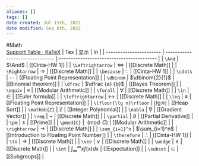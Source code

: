 ```yaml
---
aliases: []
tags: []
date created: Jul 15th, 2022
date modified: Sep 6th, 2022
---
```

#Math  
[Support Table · KaTeX](https://katex.org/docs/support_table.html)
| Tex                     | 显示                            | In                                        |
| ----------------------- | ------------------------------- |:----------------------------------------- |
| `\And`                  | $\And$                          | [[Cinta-HW 1]]                            |
| `\Leftrightarrow`       | $\Leftrightarrow$               | [[Discrete Math]]                         |
| `\Rightarrow`           | $\Rightarrow$                   | [[Discrete Math]]                         |
| `\because`              | $\because$                      | [[Cinta-HW 1]]                            |
| `\cdots`                | $\cdots$                        | [[Floating Point Representation]]         |
| `\dbinom`               | $\dbinom{2}{1}$                 | [[Binomial theorem]]                      |
| `\dfrac`                | $\dfrac {a} {b}$                | [[Bayes Theorem]]                         |
| `\equiv`                | $\equiv$                        | [[Modular Arithmetic]]                    |
| `\forall`               | $\forall$                       | [[Discrete Math]]                         |
| `\in`                   | $\in$                           | [[Euler formula]]                         |
| `\leftrightarrow`       | $\leftrightarrow$               | [[Discrete Math]]                         |
| `\leq`                  | $\leq$                          | [[Floating Point Representation]]         |
| `\lfloor{\lg n}\rfloor` | $\lfloor{\lg n}\rfloor$         | [[Heap Sort]]                             |
| `\mathbb{Z}`            | $\mathbb{Z}$                    | [[Integer Polynomial]]                    |
| `\nabla`                | $\nabla$                        | [[Gradient Vector]]                       |
| `\neg`                  | $\neg$                          | [[Discrete Math]]                         |
| `\partial`              | $\partial$                      | [[Partial Derivative]]                    |
| `\pm`                   | $\pm$                           | [[Prime]]                                 |
| `\pmod{C}`              | $\pmod{C}$                      | [[Modular Arithmetic]]                    |
| `\rightarrow`           | $\rightarrow$                   | [[Discrete Math]]                         |
| `\sum_{i=1}^n`          | $\sum_{i=1}^n$                  | [[Introduction to Floating Point Number]] |
| `\therefore`            | $\therefore$                    | [[Cinta-HW 1]]                            |
| `\to`                   | $\to$                           | [[Discrete Math]]                         |
| `\vee`                  | $\vee$                          | [[Discrete Math]]                         |
| `\wedge`                | $\wedge$                        | [[Discrete Math]]                         |
| `\int`                  | $\int^{\infty}_{\infty}xf(x)dx$ | [[Expectation]]                           |
| `\subset`               | $\subset$                       | [[Subgroups]]                                          |

